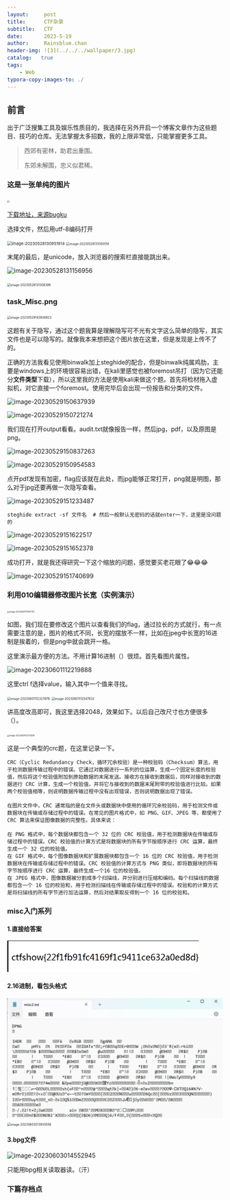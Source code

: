 ```yaml
---
layout:     post
title:      CTF杂录
subtitle:   CTF
date:       2023-5-19
author:     Rainsblue.chan
header-img: ![3](../../../wallpaper/3.jpg)
catalog:   true
tags:
    - Web
typora-copy-images-to: ./
---
```

## 前言

出于广泛搜集工具及娱乐性质目的，我选择在另外开启一个博客文章作为这些题目、技巧的仓库。无法掌握太多招数，我的上限非常低，只能掌握更多工具。

> 西郊有密林，助君出重围。
>
> 东郊未解围，忠义似君稀。

### 这是一张单纯的图片

<img src="https://cdn.jsdelivr.net/gh/rainsbluechan/blogimage@main/img/image-20230528130722650-1685250477508-1.png" style="zoom: 33%;" />

[下载地址，来源bugku](https://ctf.bugku.com/challenges/detail/id/2.html)

选择文件，然后用utf-8编码打开

<img src="https://cdn.jsdelivr.net/gh/rainsbluechan/blogimage@main/img/image-20230528130951914.png" alt="image-20230528130951914" style="zoom:67%;" />

<img src="https://cdn.jsdelivr.net/gh/rainsbluechan/blogimage@main/img/image-20230528131050518.png" alt="image-20230528131050518" style="zoom:50%;" />

末尾的最后，是unicode，放入浏览器的搜索栏直接能跳出来。

![image-20230528131156956](https://cdn.jsdelivr.net/gh/rainsbluechan/blogimage@main/img/image-20230528131156956.png)

<img src="https://cdn.jsdelivr.net/gh/rainsbluechan/blogimage@main/img/image-20230528131308399.png" alt="image-20230528131308399" style="zoom: 50%;" />

### task_Misc.png

<img src="https://cdn.jsdelivr.net/gh/rainsbluechan/blogimage@main/img/image-20230529143936923.png" alt="image-20230529143936923" style="zoom:50%;" />

这题有关于隐写，通过这个题我算是理解隐写可不光有文字这么简单的隐写，其实文件也是可以隐写的。就像我本来想把这个图片放在这里，但是发现是上传不了的。

正确的方法我看见使用binwalk加上steghide的配合，但是binwalk纯属鸡肋，主要是windows上的环境很容易出错，在kali里感觉也被foremost吊打（因为它还能分**文件类型**下载），所以这里我的方法是使用kali来做这个题。首先将检材拖入虚拟机，对它直接一个foremost。使用完毕后会出现一份报告和分类的文件。

![image-20230529150637939](https://cdn.jsdelivr.net/gh/rainsbluechan/blogimage@main/img/image-20230529150637939.png)

![image-20230529150721274](https://cdn.jsdelivr.net/gh/rainsbluechan/blogimage@main/img/image-20230529150721274.png)

我们现在打开output看看。audit.txt就像报告一样，然后jpg，pdf，以及原图是png。

![image-20230529150837263](https://cdn.jsdelivr.net/gh/rainsbluechan/blogimage@main/img/image-20230529150837263.png)

![image-20230529150954583](https://cdn.jsdelivr.net/gh/rainsbluechan/blogimage@main/img/image-20230529150954583.png)

点开pdf发现有加密，flag应该就在此处，而jpg能够正常打开，png就是明图，那么对于jpg还要再做一次隐写查看。

![image-20230529151233487](https://cdn.jsdelivr.net/gh/rainsbluechan/blogimage@main/img/image-20230529151233487.png)

```
steghide extract -sf 文件名  # 然后一般默认无密码的话就enter一下，这里是没问题的
```

![image-20230529151622517](https://cdn.jsdelivr.net/gh/rainsbluechan/blogimage@main/img/image-20230529151622517.png)

![image-20230529151652378](https://cdn.jsdelivr.net/gh/rainsbluechan/blogimage@main/img/image-20230529151652378.png)

成功打开，就是我还得研究一下这个缩放的问题，感觉要买老花眼了😂😂😂

![image-20230529151740699](https://cdn.jsdelivr.net/gh/rainsbluechan/blogimage@main/img/image-20230529151740699.png)

### 利用010编辑器修改图片长宽（实例演示）

<img src="https://cdn.jsdelivr.net/gh/rainsbluechan/blogimage@main/img/image-20230601111907761.png" alt="image-20230601111907761" style="zoom: 33%;" />

如图，我们现在要修改这个图片以查看我们的flag，通过拉长的方式就行，有一点需要注意的是，图片的格式不同，长宽的摆放不一样，比如在jpeg中长宽的16进制是挨着的，但是png中就会跳开一格。

这里演示最方便的方法。不用计算16进制（）很烦。首先看图片属性。

![image-20230601112219888](https://cdn.jsdelivr.net/gh/rainsbluechan/blogimage@main/img/image-20230601112219888.png)

这里ctrl f选择value，输入其中一个值来寻找。

<img src="https://cdn.jsdelivr.net/gh/rainsbluechan/blogimage@main/img/image-20230601112323976.png" alt="image-20230601112323976" style="zoom:50%;" />

<img src="https://cdn.jsdelivr.net/gh/rainsbluechan/blogimage@main/img/image-20230601112547832.png" alt="image-20230601112547832" style="zoom:50%;" />

讲高度改高即可，我这里选择2048，效果如下。以后自己改尺寸也方便很多（）。

<img src="https://cdn.jsdelivr.net/gh/rainsbluechan/blogimage@main/img/image-20230601112713819.png" alt="image-20230601112713819" style="zoom: 33%;" />

这是一个典型的crc题，在这里记录一下。

```Rainsbluechan
CRC（Cyclic Redundancy Check，循环冗余校验）是一种校验码（Checksum）算法，用于检测数据传输过程中的错误。它通过对数据进行一系列的位运算，生成一个固定长度的校验值，然后将这个校验值附加到原始数据的末尾发送。接收方在接收到数据后，同样对接收到的数据进行 CRC 计算，生成一个校验值，并将它与接收到的数据末尾附带的校验值进行比较。如果两个校验值相等，则说明数据传输过程中没有出现错误，否则说明数据出现了错误。

在图片文件中，CRC 通常指的是在文件头或数据块中使用的循环冗余校验码，用于检测文件或数据块在传输或存储过程中的错误。在常见的图片格式中，如 PNG、GIF、JPEG 等，都使用了 CRC 算法来保证图像数据的完整性。具体来说：

在 PNG 格式中，每个数据块都包含一个 32 位的 CRC 校验值，用于检测数据块在传输或存储过程中的错误。CRC 校验值的计算方式是将数据块的所有字节按顺序进行 CRC 运算，最终生成一个 32 位的校验值。
在 GIF 格式中，每个图像数据块和扩展数据块都包含一个 16 位的 CRC 校验值，用于检测数据块在传输或存储过程中的错误。CRC 校验值的计算方式与 PNG 类似，即将数据块的所有字节按顺序进行 CRC 运算，最终生成一个16 位的校验值。
在 JPEG 格式中，图像数据被分割成多个扫描线，并分别进行压缩和编码。每个扫描线的数据都包含一个 16 位的校验和，用于检测扫描线在传输或存储过程中的错误。校验和的计算方式是将扫描线的所有字节进行加法运算，然后对结果取反得到一个 16 位的校验和。
```

### misc入门系列

#### 1.直接给答案

<img src="image-20230603013608640.png" alt="image-20230603013608640" style="zoom:50%;" />

#### 2.16进制，看包头格式

<img src="image-20230603013840073.png" alt="image-20230603013840073" style="zoom:50%;" />

<img src="https://cdn.jsdelivr.net/gh/rainsbluechan/blogimage@main/img/image-20230603013935556.png" alt="image-20230603013935556" style="zoom: 50%;" />

#### 3.bpg文件

![image-20230603014552945](https://cdn.jsdelivr.net/gh/rainsbluechan/blogimage@main/img/image-20230603014552945.png)

只能用bpg相关读取器读。（汗）



### 下篇存档点

